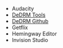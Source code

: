 - Audacity
- [DeDRM Tools](https://apprenticealf.wordpress.com/)
- [DeDRM Github](https://github.com/apprenticeharper/DeDRM_tools)
- Getflix
- Hemingway Editor
- Invision Studio
